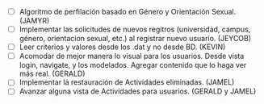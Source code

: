 - [ ] Algoritmo de perfilación basado en Género y Orientación Sexual. (JAMYR)
- [ ] Implementar las solicitudes de nuevos regitros (universidad, campus, género, orientacion sexual, etc.) al registrar nuevo usuario. (JEYCOB)
- [ ] Leer criterios y valores desde los .dat y no desde BD. (KEVIN)
- [ ] Acomodar de mejor manera lo visual para los usuarios. Desde vista login, navigate, y los modelados. Agregar contenido que lo haga ver más real. (GERALD)
- [ ] Implementar la restauración de Actividades eliminadas. (JAMEL)
- [ ] Avanzar alguna vista de Actividades para usuarios. (GERALD y JAMEL)
